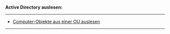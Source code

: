 **Active Directory auslesen:**

---

* [Computer-Objekte aus einer OU auslesen](https://github.com/dr-woitschek/powershell/tree/main/Beispiele/AD/Beispiel1.md)

---
